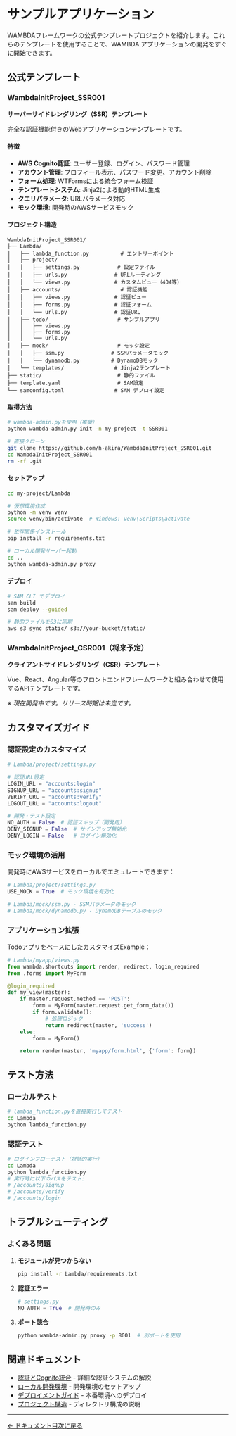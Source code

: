 # サンプルアプリケーション

WAMBDAフレームワークの公式テンプレートプロジェクトを紹介します。これらのテンプレートを使用することで、WAMBDA アプリケーションの開発をすぐに開始できます。

## 公式テンプレート

### WambdaInitProject_SSR001

**サーバーサイドレンダリング（SSR）テンプレート**

完全な認証機能付きのWebアプリケーションテンプレートです。

#### 特徴
- **AWS Cognito認証**: ユーザー登録、ログイン、パスワード管理
- **アカウント管理**: プロフィール表示、パスワード変更、アカウント削除
- **フォーム処理**: WTFormsによる統合フォーム検証
- **テンプレートシステム**: Jinja2による動的HTML生成
- **クエリパラメータ**: URLパラメータ対応
- **モック環境**: 開発時のAWSサービスモック

#### プロジェクト構造
```
WambdaInitProject_SSR001/
├── Lambda/
│   ├── lambda_function.py          # エントリーポイント
│   ├── project/
│   │   ├── settings.py            # 設定ファイル
│   │   ├── urls.py               # URLルーティング
│   │   └── views.py              # カスタムビュー（404等）
│   ├── accounts/                   # 認証機能
│   │   ├── views.py              # 認証ビュー
│   │   ├── forms.py              # 認証フォーム
│   │   └── urls.py               # 認証URL
│   ├── todo/                      # サンプルアプリ
│   │   ├── views.py
│   │   ├── forms.py
│   │   └── urls.py
│   ├── mock/                      # モック設定
│   │   ├── ssm.py               # SSMパラメータモック
│   │   └── dynamodb.py          # DynamoDBモック
│   └── templates/                # Jinja2テンプレート
├── static/                        # 静的ファイル
├── template.yaml                  # SAM設定
└── samconfig.toml                # SAM デプロイ設定
```

#### 取得方法
```bash
# wambda-admin.pyを使用（推奨）
python wambda-admin.py init -n my-project -t SSR001

# 直接クローン
git clone https://github.com/h-akira/WambdaInitProject_SSR001.git
cd WambdaInitProject_SSR001
rm -rf .git
```

#### セットアップ
```bash
cd my-project/Lambda

# 仮想環境作成
python -m venv venv
source venv/bin/activate  # Windows: venv\Scripts\activate

# 依存関係インストール
pip install -r requirements.txt

# ローカル開発サーバー起動
cd ..
python wambda-admin.py proxy
```

#### デプロイ
```bash
# SAM CLI でデプロイ
sam build
sam deploy --guided

# 静的ファイルをS3に同期
aws s3 sync static/ s3://your-bucket/static/
```

### WambdaInitProject_CSR001（将来予定）

**クライアントサイドレンダリング（CSR）テンプレート**

Vue、React、Angular等のフロントエンドフレームワークと組み合わせて使用するAPIテンプレートです。

*※ 現在開発中です。リリース時期は未定です。*

## カスタマイズガイド

### 認証設定のカスタマイズ

```python
# Lambda/project/settings.py

# 認証URL設定
LOGIN_URL = "accounts:login"
SIGNUP_URL = "accounts:signup"
VERIFY_URL = "accounts:verify"
LOGOUT_URL = "accounts:logout"

# 開発・テスト設定
NO_AUTH = False  # 認証スキップ（開発用）
DENY_SIGNUP = False  # サインアップ無効化
DENY_LOGIN = False   # ログイン無効化
```

### モック環境の活用

開発時にAWSサービスをローカルでエミュレートできます：

```python
# Lambda/project/settings.py
USE_MOCK = True  # モック環境を有効化

# Lambda/mock/ssm.py - SSMパラメータのモック
# Lambda/mock/dynamodb.py - DynamoDBテーブルのモック
```

### アプリケーション拡張

TodoアプリをベースにしたカスタマイズExample：

```python
# Lambda/myapp/views.py
from wambda.shortcuts import render, redirect, login_required
from .forms import MyForm

@login_required
def my_view(master):
    if master.request.method == 'POST':
        form = MyForm(master.request.get_form_data())
        if form.validate():
            # 処理ロジック
            return redirect(master, 'success')
    else:
        form = MyForm()

    return render(master, 'myapp/form.html', {'form': form})
```

## テスト方法

### ローカルテスト

```bash
# lambda_function.pyを直接実行してテスト
cd Lambda
python lambda_function.py
```

### 認証テスト

```bash
# ログインフローテスト（対話的実行）
cd Lambda
python lambda_function.py
# 実行時に以下のパスをテスト:
# /accounts/signup
# /accounts/verify
# /accounts/login
```

## トラブルシューティング

### よくある問題

1. **モジュールが見つからない**
   ```bash
   pip install -r Lambda/requirements.txt
   ```

2. **認証エラー**
   ```python
   # settings.py
   NO_AUTH = True  # 開発時のみ
   ```

3. **ポート競合**
   ```bash
   python wambda-admin.py proxy -p 8001  # 別ポートを使用
   ```

## 関連ドキュメント

- [認証とCognito統合](./authentication.md) - 詳細な認証システムの解説
- [ローカル開発環境](./local-development.md) - 開発環境のセットアップ
- [デプロイメントガイド](./deployment.md) - 本番環境へのデプロイ
- [プロジェクト構造](./project-structure.md) - ディレクトリ構成の説明

---

[← ドキュメント目次に戻る](./README.md)